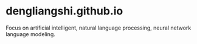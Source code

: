 # dengliangshi.github.io
Focus on artificial intelligent, natural language processing, neural network language modeling.
